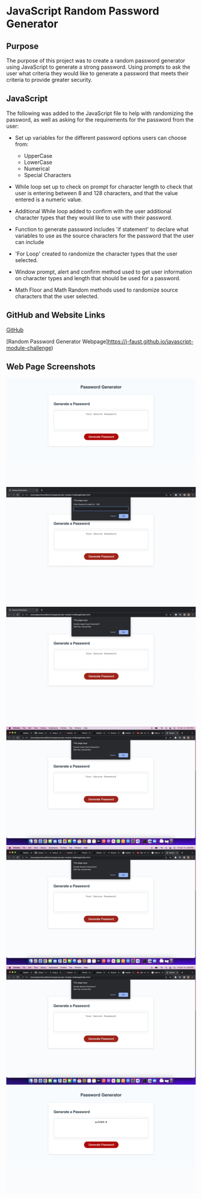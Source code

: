 # JavaScript Random Password Generator

## Purpose

The purpose of this project was to create a random password generator using JavaScript to generate a strong password.  Using prompts to ask the user what criteria they would like to generate a password that meets their criteria to provide greater security.  

## JavaScript

The following was added to the JavaScript file to help with randomizing the password, as well as asking for the requirements for the password from the user:

* Set up variables for the different password options users can choose from: 
    * UpperCase
    * LowerCase
    * Numerical
    * Special Characters

* While loop set up to check on prompt for character length to check that user is entering between 8 and 128 characters, and that the value entered is a numeric value.

* Additional While loop added to confirm with the user additional character types that they would like to use with their password. 

* Function to generate password includes 'if statement' to declare what variables to use as the source characters for the password that the user can include

* 'For Loop' created to randomize the character types that the user selected. 

* Window prompt, alert and confirm method used to get user information on character types and length that should be used for a password.

* Math Floor and Math Random methods used to randomize source characters that the user selected.

## GitHub and Website Links

[GitHub](https://github.com/j-faust/javascript-module-challenge)

[Random Password Generator Webpage]https://j-faust.github.io/javascript-module-challenge)

## Web Page Screenshots

![image](./Webpage1.png)
![image](./WebPage2.png)
![image](./Webpage3.jpg)
![image](./Webpage4.jpg)
![image](./Webpage5.jpg)
![image](./Webpage6.jpg)
![image](./Webpage7.png)